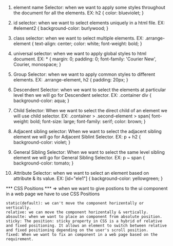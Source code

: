 1. element name Selector: when we want to apply some styles throughout the document for all the elements.
EX: h2 {
    color: blueviolet;
}
2. id selector: when we want to select elements uniquely in a html file.
EX: #element2 {
    background-color: burlywood;
}

3. class selector: when we want to select multiple elements.
EX: .arrange-element {
    text-align: center;
    color: white;
    font-weight: bold;
}
4. universal selector: when we want to apply global styles to html document.
EX: * {
    margin: 0;
    padding: 0;
    font-family: 'Courier New', Courier, monospace;
}
5. Group Selector: when we want to apply common styles to different elements.
EX: .arrange-element, h2 {
    padding: 20px;
}
6. Descendent Selector: when we want to select the elements at particular level then we will go for Descendent selector.
EX: .container div {
    background-color: aqua;
}

7. Child Selector: When we want to select the direct child of an element we will use child selector.
EX: .container > .second-element > span{
    font-weight: bold;
    font-size: large;
    font-family: serif;
    color: brown;
}
8. Adjacent sibling selector: When we want to select the adjacent sibling element we will go for Adjacent Siblint Selector.
EX: p + h2 {
    background-color: violet;
}

9. General Sibling Selector: When we want to select the same level sibling element we will go for General Sibling Selector.
EX: p ~ span {
    background-color: tomato;
}
10. Attribute Selector: when we want to select an element based on attribute & its value.
EX: [id="ele1"] {
    background-color: yellowgreen;
}

*** CSS Positions ***
=> when we want to give postions to the ui component in a web page we have to use CSS Positions
    
    static(default): we can't move the component horizentally or vertically.
    relative: we can move the component horizentally & vertically.
    absoulte: when we want to place an component from absolute position.
    sticky: The position: sticky property in CSS is a hybrid of relative and fixed positioning. It allows an element to switch between relative and fixed positioning depending on the user's scroll position.
    fixed: When we want to fix an component in a web page based on the requirement.
    